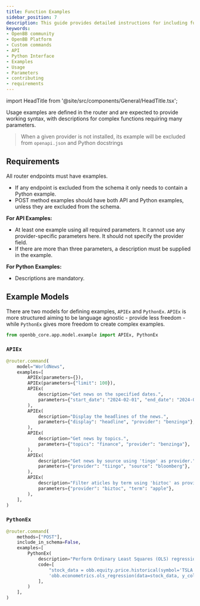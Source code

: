 ```yaml
---
title: Function Examples
sidebar_position: 7
description: This guide provides detailed instructions for including function examples in the router endpoints of the OpenBB Platform.
keywords:
- OpenBB community
- OpenBB Platform
- Custom commands
- API
- Python Interface
- Examples
- Usage
- Parameters
- contributing
- requirements
---
```


import HeadTitle from '@site/src/components/General/HeadTitle.tsx';

<HeadTitle title="Function Examples - Contributing - Development | OpenBB Platform Docs" />

Usage examples are defined in the router and are expected to provide working syntax,
with descriptions for complex functions requiring many parameters.

> When a given provider is not installed, its example will be excluded from `openapi.json` and Python docstrings

## Requirements

All router endpoints must have examples.

- If any endpoint is excluded from the schema it only needs to contain a Python example.
- POST method examples should have both API and Python examples, unless they are excluded from the schema.

**For API Examples:**

- At least one example using all required parameters. It cannot use any provider-specific parameters here. It should not specify the provider field.
- If there are more than three parameters, a description must be supplied in the example.

**For Python Examples:**

- Descriptions are mandatory.


## Example Models

There are two models for defining examples, `APIEx` and `PythonEx`. `APIEx` is more structured aiming to be language agnostic - provide less freedom - while `PythonEx` gives more freedom to create complex examples.

```python
from openbb_core.app.model.example import APIEx, PythonEx
```

### `APIEx`

```python
@router.command(
    model="WorldNews",
    examples=[
        APIEx(parameters={}),
        APIEx(parameters={"limit": 100}),
        APIEx(
            description="Get news on the specified dates.",
            parameters={"start_date": "2024-02-01", "end_date": "2024-02-07"},
        ),
        APIEx(
            description="Display the headlines of the news.",
            parameters={"display": "headline", "provider": "benzinga"},
        ),
        APIEx(
            description="Get news by topics.",
            parameters={"topics": "finance", "provider": "benzinga"},
        ),
        APIEx(
            description="Get news by source using 'tingo' as provider.",
            parameters={"provider": "tiingo", "source": "bloomberg"},
        ),
        APIEx(
            description="Filter aticles by term using 'biztoc' as provider.",
            parameters={"provider": "biztoc", "term": "apple"},
        ),
    ],
)
```

### `PythonEx`

```python
@router.command(
    methods=["POST"],
    include_in_schema=False,
    examples=[
        PythonEx(
            description="Perform Ordinary Least Squares (OLS) regression.",
            code=[
                "stock_data = obb.equity.price.historical(symbol='TSLA', start_date='2023-01-01', provider='fmp').to_df()",
                'obb.econometrics.ols_regression(data=stock_data, y_column="close", x_columns=["open", "high", "low"])',
            ],
        )
    ],
)
```
